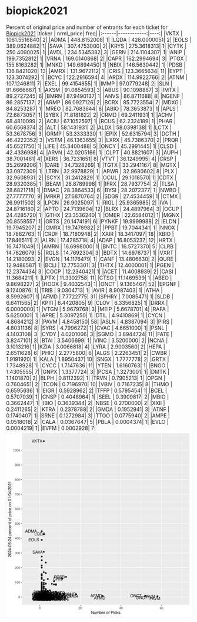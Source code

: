 # biopick2021
Percent of original price and number of entrants for each ticket for [Biopick2021](https://twitter.com/hashtag/Biopick2021)
|ticker |   nrml_price| freq|
|:------|------------:|----:|
|VKTX   | 1061.5516840|    2|
|ADMA   |  448.8152008|    1|
|LQDA   |  428.0000051|    2|
|EOLS   |  389.0624882|    1|
|SAVA   |  307.4753000|    2|
|KRYS   |  275.3618313|    1|
|CYTK   |  250.4090025|    1|
|AVDL   |  234.5345382|    3|
|GERN   |  214.1104307|    1|
|ANIP   |  199.7352812|    1|
|VRNA   |  169.0140868|    2|
|CAPR   |  162.2994694|    3|
|PTGX   |  155.8163282|    1|
|MNKD   |  149.6894450|    1|
|NBIX   |  146.5630442|    1|
|PDSB   |  136.8421020|   13|
|AMRX   |  131.9672112|    1|
|CRIS   |  123.3665634|   11|
|EYPT   |  123.3074292|    1|
|BCYC   |  122.2916594|    4|
|ARDX   |  114.9922766|    2|
|ATNM   |  107.1246811|    7|
|EXEL   |   99.4154855|    1|
|IMMP   |   97.0779248|    2|
|SLN    |   91.6666667|    1|
|AXSM   |   91.0854593|    3|
|ABUS   |   90.1098867|    3|
|IMTX   |   89.2727245|    6|
|BMRN   |   87.9490137|    1|
|ANVS   |   86.8711688|    8|
|NGENF  |   86.2857137|    2|
|ARMP   |   86.0927126|    2|
|BCRX   |   85.7723554|    7|
|MDXG   |   84.8253287|    1|
|MREO   |   82.7683644|    8|
|ABIO   |   78.3653873|    1|
|APLS   |   72.6873057|    1|
|SYBX   |   71.8181822|    2|
|CRMD   |   69.2411931|    1|
|ACHV   |   68.4810099|    2|
|ACIU   |   67.1052597|    1|
|RCUS   |   62.2324189|    1|
|PHAR   |   60.6568374|    2|
|ALT    |   58.1431931|    2|
|ALDX   |   58.0398138|    1|
|LCTX   |   53.3678756|    3|
|ORMP   |   53.3333330|    1|
|EPIX   |   52.6315794|    3|
|DCTH   |   46.4222352|    3|
|VSTM   |   46.1363655|    3|
|LXRX   |   45.7386370|    2|
|PRQR   |   45.6521750|    1|
|LIFE   |   45.3400488|    5|
|ONCY   |   45.2991445|    1|
|CLSD   |   42.4336988|    4|
|ARVN   |   42.0205166|    1|
|CLPT   |   40.8821607|    3|
|AUPH   |   38.7001461|    4|
|XERS   |   36.7231651|    8|
|VTVT   |   36.1249995|    4|
|CRSP   |   35.2699206|    1|
|DARE   |   34.7328269|    1|
|TGTX   |   33.2941167|    8|
|MGTX   |   33.0972309|    1|
|LTRN   |   32.9978829|    1|
|ARWR   |   32.9680602|    8|
|PLX    |   32.9608931|    2|
|SCYX   |   31.2412829|    1|
|OCUL   |   29.1018570|    1|
|CDTX   |   28.9320385|    1|
|BEAM   |   28.8789998|    1|
|IFRX   |   28.7937754|    2|
|TLSA   |   28.6821718|    1|
|DMAC   |   28.3864533|    6|
|BYSI   |   28.2072377|    1|
|NWBO   |   27.7777770|    9|
|MRKR   |   27.6870764|    2|
|SDGR   |   27.4534459|    1|
|CTMX   |   26.9911502|    3|
|LPCN   |   26.9025097|    1|
|RIGL   |   25.9365985|    2|
|IVA    |   24.8716180|    2|
|APTO   |   24.7139604|   12|
|BLRX   |   24.4897964|    3|
|OCUP   |   24.4285720|    1|
|GTHX   |   23.3536240|    1|
|OMER   |   22.6584012|    1|
|MGNX   |   20.8558557|    1|
|GRTS   |   20.1474191|    6|
|PYNKF  |   19.9999988|    2|
|ELDN   |   19.7945207|    2|
|CMRX   |   19.7478982|    2|
|PPBT   |   19.7044341|    1|
|NNOX   |   18.7882763|    1|
|CRDF   |   18.7180948|    2|
|XAIR   |   18.3417097|   18|
|XBIO   |   17.8465111|    2|
|ALRN   |   17.4285718|    4|
|ADAP   |   16.8053237|   12|
|HRTX   |   16.7471049|    1|
|AMRN   |   16.6998000|    1|
|BNTC   |   16.5727370|    5|
|CLRB   |   14.7826079|    5|
|RGLS   |   14.7692304|    3|
|BDTX   |   14.6976737|    1|
|VXRT   |   14.2180093|    2|
|EVGN   |   14.1176479|    1|
|CANF   |   13.4806630|    2|
|QURE   |   12.9488587|    1|
|BCLI   |   12.7753301|    3|
|THTX   |   12.4000001|    1|
|PGEN   |   12.2374434|    3|
|COCP   |   12.2340421|    1|
|ACET   |   11.4008939|    2|
|CASI   |   11.3684211|    1|
|LPTX   |   11.3302758|   11|
|CTSO   |   11.1469539|    1|
|ABEO   |    9.8698227|    2|
|HOOK   |    9.4032543|    1|
|ONCT   |    9.1365467|   52|
|EPGNF  |    9.1240876|    1|
|TRIB   |    9.0304713|    1|
|AVIR   |    8.9087403|    1|
|ATHA   |    8.5992607|    1|
|AFMD   |    7.7722775|   31|
|SPHRY  |    7.0085471|    1|
|SLDB   |    6.6411565|    2|
|KPTI   |    6.4420805|    9|
|CLOV   |    6.3356825|    1|
|DRRX   |    6.0000000|    1|
|VTGN   |    5.9679768|    3|
|MEIP   |    5.6678701|    4|
|RAFA   |    5.6250001|    1|
|APRE   |    5.3097250|    1|
|DTIL   |    4.9410869|    1|
|CYCN   |    4.8684212|    3|
|PAVM   |    4.8458150|   58|
|ASLN   |    4.8387094|    3|
|PIRS   |    4.8031136|    8|
|SYRS   |    4.7996272|    1|
|CVAC   |    4.6651000|    1|
|PSNL   |    4.1403108|    3|
|CYDY   |    4.0201006|    3|
|SGMO   |    3.8944724|   11|
|FATE   |    3.8247101|    3|
|BTAI   |    3.5406699|    1|
|VINC   |    3.5200000|    2|
|NCNA   |    3.1013216|    1|
|KZIA   |    3.0066818|    4|
|LYRA   |    2.9003560|    2|
|HEPA   |    2.6511628|    6|
|PHIO   |    2.2775800|    6|
|ALGS   |    2.2263451|    2|
|CWBR   |    1.9191920|    1|
|KALA   |    1.8950437|   10|
|SNGX   |    1.7777778|    2|
|GRTX   |    1.7348928|    1|
|CYCC   |    1.7147636|   11|
|YTEN   |    1.6160763|    1|
|BNGO   |    1.4305555|    7|
|GNPX   |    1.3377724|    3|
|PCSA   |    1.3273001|    1|
|DMTK   |    1.1401870|    2|
|BLPH   |    0.8112392|    1|
|TRVN   |    0.7905213|    1|
|OPGN   |    0.7604651|    2|
|TCON   |    0.7196970|   10|
|VBIV   |    0.7167235|    8|
|THMO   |    0.6595636|    1|
|EIGR   |    0.5928962|    2|
|TFFP   |    0.5795454|    1|
|BCEL   |    0.5707039|    1|
|CNSP   |    0.4048964|    1|
|SEEL   |    0.3909817|    2|
|MBIO   |    0.3662447|    1|
|IBIO   |    0.3639344|    2|
|NBSE   |    0.2700000|    2|
|XXII   |    0.2411265|    2|
|KTRA   |    0.2378788|    2|
|GMDA   |    0.1952941|    3|
|ATNF   |    0.1740407|    1|
|SRNE   |    0.1272984|    3|
|TTOO   |    0.0775940|    2|
|AMPE   |    0.0518018|    2|
|CALA   |    0.0367647|    5|
|PBLA   |    0.0004374|    1|
|EVLO   |    0.0004219|    1|
|EVFM   |    0.0002928|    7|
![retvspicks](biopicks.png?raw=true)
